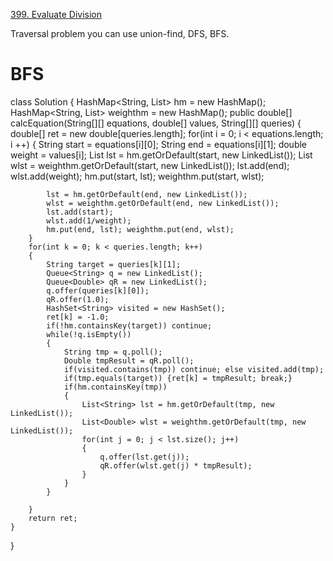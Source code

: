 [399. Evaluate Division](https://leetcode.com/problems/evaluate-division/description/)

Traversal problem you can use union-find, DFS, BFS.

# BFS
class Solution {
    HashMap<String, List<String>> hm = new HashMap();
    HashMap<String, List<Double>> weighthm = new HashMap();
    public double[] calcEquation(String[][] equations, double[] values, String[][] queries) {    
        double[] ret = new double[queries.length];
        for(int i = 0; i < equations.length; i ++)
        {
            String start = equations[i][0];
            String end = equations[i][1];
            double weight = values[i];
            List<String> lst = hm.getOrDefault(start, new LinkedList());
            List<Double> wlst = weighthm.getOrDefault(start, new LinkedList());
            lst.add(end);
            wlst.add(weight);
            hm.put(start, lst); weighthm.put(start, wlst);
            
            lst = hm.getOrDefault(end, new LinkedList());
            wlst = weighthm.getOrDefault(end, new LinkedList());
            lst.add(start);
            wlst.add(1/weight);
            hm.put(end, lst); weighthm.put(end, wlst);
        }
        for(int k = 0; k < queries.length; k++)
        {
            String target = queries[k][1];
            Queue<String> q = new LinkedList();
            Queue<Double> qR = new LinkedList();
            q.offer(queries[k][0]);
            qR.offer(1.0);
            HashSet<String> visited = new HashSet();
            ret[k] = -1.0;
            if(!hm.containsKey(target)) continue;
            while(!q.isEmpty())
            {
                String tmp = q.poll();
                Double tmpResult = qR.poll();
                if(visited.contains(tmp)) continue; else visited.add(tmp);
                if(tmp.equals(target)) {ret[k] = tmpResult; break;}
                if(hm.containsKey(tmp))
                {
                    List<String> lst = hm.getOrDefault(tmp, new LinkedList());
                    List<Double> wlst = weighthm.getOrDefault(tmp, new LinkedList());
                    for(int j = 0; j < lst.size(); j++)
                    {
                        q.offer(lst.get(j));
                        qR.offer(wlst.get(j) * tmpResult);
                    }
                }
            }
            
        }
        return ret;
    }
}
